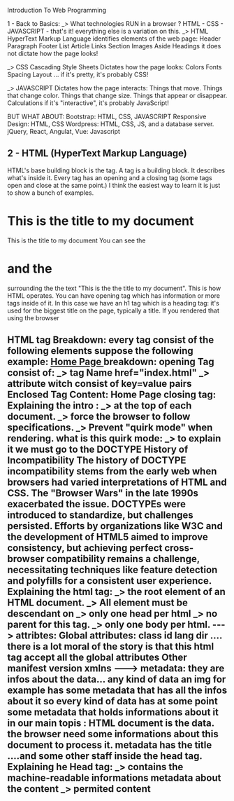 Introduction To Web Programming

1 - Back to Basics:
  _> What technologies RUN in a browser ?
    HTML - CSS - JAVASCRIPT
    - that's it! everything else is a variation on this.
  _> HTML
    HyperText Markup Language
    identifies elements of the web page:
    Header  Paragraph
    Footer  List
    Article  Links
    Section  Images
    Aside    Headings
    it does not dictate how the page looks!
  
  _> CSS
    Cascading Style Sheets
    Dictates how the page looks:
      Colors  Fonts 
      Spacing   Layout ...
    if it's pretty, it's probably CSS!
  
  _> JAVASCRIPT
    Dictates how the page interacts:
    Things that move.
    Things that change color.
    Things that change size. 
    Things that appear or disappear.
    Calculations
    if it's "interactive", it's probably JavaScript!
  
  BUT WHAT ABOUT:
    Bootstrap: HTML, CSS, JAVASCRIPT
    Responsive Design: HTML, CSS
    Wordpress: HTML, CSS, JS, and a database server.
    jQuery, React, Angulat, Vue: Javascript

2 - HTML (HyperText Markup Language)
-------------------------------------
  HTML's base building block is the tag. A tag is a building block. It describes what's inside it. Every tag has an 
  opening and a closing tag (some tags open and close at the same point.) I think the easiest way to learn it is just to show a bunch of examples.

  <h1>This is the title to my document</h1>
  This is the title to my document
  You can see the <h1> and the </h1> surrounding the the text "This is the the title to my document". 
  This is how HTML operates. You can have opening tag which has information or more tags inside of it. 
  In this case we have an h1 tag which is a heading tag: it's used for the biggest title on the page, 
  typically a title. If you rendered that using the browser

  HTML tag Breakdown:
    every tag consist of the following elements suppose the following example:
      <a  href="index.html" >  Home Page </a>
      breakdown:
        opening Tag consist of:
          <a> _> tag Name
          href="index.html" _> attribute witch consist of key=value pairs
        Enclosed Tag Content:
          Home Page
        closing tag:
        </a>
    Explaining the intro : <!DOCTYPE html>
        _> at the top of each document.
        _> force the browser to follow specifications.
        _> Prevent "quirk mode" when rendering.
          what is this quirk mode:
            _> to explain it we must go to the DOCTYPE History of Incompatibility
              The history of DOCTYPE incompatibility stems from the early web when browsers had varied interpretations of HTML and CSS. The "Browser Wars" in the late 1990s exacerbated the issue. DOCTYPEs were introduced to standardize, but challenges persisted. Efforts by organizations like W3C and the development of HTML5 aimed to improve consistency, but achieving perfect cross-browser compatibility remains a challenge, necessitating techniques like feature detection and polyfills for a consistent user experience.
    Explaining the html tag:
      _> the root element of an HTML document.
      _> All element must be descendant on <html>
      _> only one head per html
      _> no parent for this tag.
      _> only one body per html.
      ---> attribtes:
        Global attributes:
          class id lang dir .... there is a lot moral of the story is that this html tag accept all the global attributes
        Other
          manifest version xmlns
      ---> metadata:
        they are infos about the data... any kind of data an img for example has some metadata that has all the infos about it
        so every kind of data has at some point some metadata that holds informations about it
        in our main topis :
          HTML document is the data.
          the browser need some informations about this document to process it.
          metadata has the title ....and some other staff inside the head tag.
    Explaining he Head tag:
      _> contains the machine-readable informations metadata about the content
      _> permited content <meta> <title>
         the following are external staff: <base> <style> <link> <script>
  QUICK NOTES:
    _> when dealing with <h1> <h6> heading tags we must see them as an order of importance and not of size. size does not matter..
      - create content hierarchy.
      - structure the content.
      - Size defines importance.
      - try to have <h1> per document.
      - using heading tags to change the size. (don't)
      - don't not skeep levels.
    analyse headings of a website using the following extension:
      https://chromewebstore.google.com/detail/headingsmap/flbjommegcjonpdmenkdiocclhjacmbi?hl=en-US&utm_source=ext_sidebar
    to be good at picking the headings try to analyse the importance you have.
  PARAGRAPHS:
  ------------
  _> When your dealing with <p> the use of <br/>
    - insert line breaks in text
    - use it for address
    - use it for poetry
      (don't) use it for the styling please !!!
      it is communly used when putting an adress or a poem.
  _> Strengthen Text (strong) <strong></strong>
      we use it inside a pragraph when we need to:
        draw attention strong importance urgency seriousness
  _> Emphasize Text (em) <em>
      to add some stress Emphasis
  _> HTML "strong" vs "b" tags <b></b>
    they do the same thing they render the text span in bold, but the dirrefence is how the browser sees it:
      - in case of strong it takes it as a very important ..
      - in case of <b> he look at it as style dirrerence in text.
  HTML Entities:
  ---------------
    Character entities | entity codes
    -> display HTML reserved characters
    -> characters don't appear in the keyboard.
    for example:
      < less than 
      > grater than
    for example i want to display this an an html code:
      <h1> example of an h1 </h1>
      i want the tags to be displayed to do this we must add the following tag.
      google w3school to see the characters entities.
      exxample: <p>the price is 15 &euro;</p>
  Non-Breaking Space &nbsp;
    _> use it in case of two words to tell the browser to keep the word always joined like this 10&nbspkg
      use it in case if the user zooomed the website it will be splitted to prevent that from happening we use it.
    
  #1 img Element:
  ---------------
    it is a self closing tag
    <img src="path to image" alt="landscape" />
      src: required
           contains the path to the image.
      alt: not required
          contains description of the image.
          but it is very usedule for SEO && for people who are blind or have a disability
  #4 Problem: Dimensions & Resolutions
  -------------------------------------
    those are also solutions but it is not recommended to use them
    -> CSS media queries
    -> javascript
    -> server side
    use this instead:
      srcset="url size, url size, url size, url size"
      size:
        - width or density
      but we still add the src attribute as a fallback for the browsers that does not support srcset attribute.
  
  #1 Lists introductions and Examples:
  -------------------------------------
  Used in multiple use cases:
    - Accordion
    - Footer Elements
    - product list page.
    - navigations and nav bar for example.
  1 - Unordered lists:
    _> order does not mattaer
      <ul>
        <li>First Element</li>
        <li>Second Element</li>
        <li>Third Element</li>
      </ul>
  2 - Ordered lists:
    _> order does mattaer
      <ol>
        <li>step 1</li>
        <li>step 2</li>
        <li>step 3</li>
      </ol>
      attributes:
        1 - reversed: boolean to reverse the order.
        2 - start: Integer to start the counting from a number.
        3 - type: "a" to change the numbers to alphabet. or "A".
  3 - Description lists:
    to group some informations about one single item
    _> list of groups of terms
      <dl>
        <dt>Authors</dt> dt: stands for definition term
        <dd>abdo</dd> dd: stands for definition description
        <dd>rachid</dd>
        <dt>editors</dt>
        <dt>abdoul</dt>
      </dl>
  #1 Hypertext and Hyperlinks:
  ------------------------------
  Hypertext: is a tet which contains links to other texts.
    normal text -> linear
    hypertext -> non-linear
  Hyperlink: is a type of content that you can click on to jump to a new document.
    # Anchor Element (a) Breakdown (anchor tag)
     <a href="index.html" title="target page title"> Home Page </a>
    href: stands for hypertext reference it can have URL/Address as value.
    title: good for SEO and for accessibility.

  #1 Tabular Data Introduction:
  ------------------------------
    every table consist of the following a row, column and a cell
    <table> : telling the browser it is a table
    <th> : table header: it is the header of a group of table cells
    <tr> : row of cells (table row)
    <td> : table data cell

  #1 Content (Tags) Categories Introduction:
  -------------------------------------------
    check the venn diagram to simplify this
  Metadata content:
  Flow content
  Sectioning content
  heading content
  phasing content
  embedded content
  interavtive content:
  other:
    <!doctype html> <html> <head> <body>
  -> Analyze a Design for Categories Elements introduction
    we will focus on 4 major ones: 
      1 - Sectioning content to analyse layout of the design. (header section footer...)
      2 - heading content to analyse headings in our design.
      3 - Embedded content to analyse external recources.
      4 - interactive content when the user manipulate something.
  #6 Thinking Style Vs. Thinking Semantic to write HTML Code
  -----------------------------------------------------------
  when decompiling a design try to see the value of it that's the semantic view and not to try to see the sizes
  try to develop a semantic view the importance take the big part and ...
  HTML MUST BE SEMANTIC to take care of your SEO and also for the screen reader for people who can have a disability.
    what's the tag that will best describe this part ? is it good for my SEO ? and also for screen readers ?
  Semantic Tags Examples:
    <abbr>: for abbreviation
    <blackquote>: long quotation
    <dfn>: definition
    <address>: address for author(s) of the document.
    <cite>: citation
    <code>: code reference.
    <h1>: first-level headline
    <h2>: second-level headline
    <h3>: third-level headline
    <h3>: fourth-level headline
    google more...
  #1 Navigation Element Introduction and Use Cases
   -----------------------------------------------
    navigation links point to:
      current document
      external document
    Extra structure
    semantic markup
    help screen readers
    When to use it:
      - menus
      - tables of content
      - pagination (pages break down)
      - breadcrumb (category and it's parent link...)
  #8 Generic Section Element (section) Introduction:
  --------------------------------------------------
  try to group your elements with a section tag if it does not have a groping tag
  like : articles section, products section, hero section, gallery section...etc
  - structural HTML element
  - if an element doesnt have a semantic tag to represent it.
  - group related elements
  - each section includes x1 or n headings
  - shouldn't be used as a generic container
    !!!most people uses div in everything we use div to devide an element for example if we are inside a hero section and 
      we want to devide it into multiple group we ucan use a div to do that inside a section.
  #10 Aside Element (aside) Introduction
  --------------------------------------
  <aside> defines a section that is tangentially (relates slightly to a matter) related to the content around it.
  Content that is associated with the main content of the webpage BUT does not form the primary content of the page.
  Pull Quotes, Sidebars, Advertising, Additional Information, Blogroll.
  1 - Pull Quotes
  2 - Comments
  3 - Advertising
  #22 Content Division (div) Element
  ------------------------------------
  use it as a generic tag but only when there is no semantic tag to use.
  devide & group to make the styling easier.

  #1 What are Web Forms & Sending Form Data Basic Architecture:
  -------------------------------------------------------------
  the form is just a user friendly interface to sen an http request to the server containing some data.
  it does this:
    Configure HTTP-REQUEST   -----------(FORM)----------->  Send HTTP_REQUEST to the server
  it has an action:
  <form action="">
    defines where (Server) the data gets sent
    value: Valid Absolute URL
  
  /*
    use ids to link elements and keep the style to using classes only.
  */

2 - CSS (Cascading Style Sheets)
---------------------------------
    as we finished talking about HTML witch is the structure and the base of our website pages we are now ready to 
    take care of the view of our pages.
    CSS take care of the following:
      it consist of the 
        Layout: laying out elements in a pre defined and ruled way
        fonts: upload the fonts and take case of the texts
        colors of course to bring life to the page.
    - presentation of a page
    - differente devices adaption
    - independent from HTML
    - ease of maintanability: once there us an issue you can easily identify it by checking if it is from presentation or structure
    - structure separation
  # to disable a design from a page to check it's structure use:
    https://chromewebstore.google.com/detail/web-developer/bfbameneiokkgbdmiekhjnmfkcnldhhm?hl=fr
  #5 CSS Snapshots & Modules
  -----------------------------
  CSS Snapshots and CSS Modules are terms related to web development:
    1. **CSS Snapshots:** There isn't a widely recognized term "CSS Snapshots" in the context of web development.
    It's possible you may be referring to capturing or saving a snapshot of the current state of CSS styles in a particular moment.
    2. **CSS Modules:** CSS Modules refer to a modular approach in web development where styles are scoped locally to a component or module.
    This helps in avoiding global style conflicts and enhances code maintainability. It involves techniques like scoped CSS and local identifiers.
  #8 CSS Standardization - Which Module to use in your Code Base?
  ----------------------------------------------------------------
  WD: Working Drafc when you see a module with this state it means it is not stable.
  CR: Candidat Recommendation
  PR: proposed Recommendation
  REC: recommendation
  |------------------------------------------------------------------------------------------------|
  | i loved the content shared by a youtube channel:                                               |
  |   https://www.youtube.com/watch?v=SqNsT16yYpw&list=PLyMSoUmH8WzDaQBKdkO7tlOe8SU5_5dSA&index=10 |
  |     he uses:                                                                                   |
  |       - Screen Recording: Screenflow                                                           |     
  |       - Writing on the screen: Screen Brush                                                    |
  |       - Slides: Keynote                                                                        |
  |------------------------------------------------------------------------------------------------|











